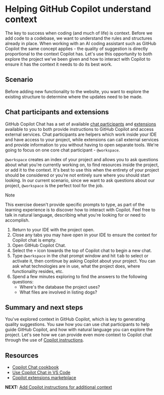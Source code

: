 # Helping GitHub Copilot understand context

The key to success when coding (and much of life) is context. Before we add code to a codebase, we want to understand the rules and structures already in place. When working with an AI coding assistant such as GitHub Copilot the same concept applies - the quality of suggestion is directly proportional to the context Copilot has. Let's use this opportunity to both explore the project we've been given and how to interact with Copilot to ensure it has the context it needs to do its best work.

## Scenario

Before adding new functionality to the website, you want to explore the existing structure to determine where the updates need to be made.

## Chat participants and extensions

GitHub Copilot Chat has a set of available [chat participants](https://code.visualstudio.com/docs/copilot/copilot-chat#_chat-participants) and [extensions](https://docs.github.com/en/copilot/using-github-copilot/using-extensions-to-integrate-external-tools-with-copilot-chat) available to you to both provide instructions to GitHub Copilot and access external services. Chat participants are helpers which work inside your IDE and have access to your project, while extensions can call external services and provide information to you without having to open separate tools. We're going to focus on one core chat participant - `@workspace`.

`@workspace` creates an index of your project and allows you to ask questions about what you're currently working on, to find resources inside the project, or add it to the context. It's best to use this when the entirety of your project should be considered or you're not entirely sure where you should start looking. In our current scenario, since we want to ask questions about our project, `@workspace` is the perfect tool for the job.

> [!NOTE]
> This exercise doesn't provide specific prompts to type, as part of the learning experience is to discover how to interact with Copilot. Feel free to talk in natural language, describing what you're looking for or need to accomplish.

1. Return to your IDE with the project open.
2. Close any tabs you may have open in your IDE to ensure the context for Copilot chat is empty.
3. Open GitHub Copilot Chat.
4. Select the `+` icon towards the top of Copilot chat to begin a new chat.
5. Type `@workspace` in the chat prompt window and hit <kbd>tab</kbd> to select or activate it, then continue by asking Copilot about your project. You can ask what technologies are in use, what the project does, where functionality resides, etc.
6. Spend a few minutes exploring to find the answers to the following questions:
    - Where's the database the project uses?
    - What files are involved in listing dogs?

## Summary and next steps

You've explored context in GitHub Copilot, which is key to generating quality suggestions. You saw how you can use chat participants to help guide GitHub Copilot, and how with natural language you can explore the project. Let's see how we can provide even more context to Copilot chat through the use of [Copilot instructions](./3-copilot-instructions.md).

## Resources

- [Copilot Chat cookbook](https://docs.github.com/en/copilot/copilot-chat-cookbook)
- [Use Copilot Chat in VS Code](https://code.visualstudio.com/docs/copilot/copilot-chat)
- [Copilot extensions marketplace](https://github.com/marketplace?type=apps&copilot_app=true)

**NEXT:** [Add Copilot instructions for additional context](./3-copilot-instructions.md)
